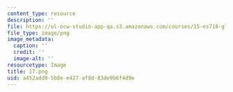 ```yaml
---
content_type: resource
description: ''
file: https://ol-ocw-studio-app-qa.s3.amazonaws.com/courses/15-es718-global-health-innovation-delivering-targeted-advice-to-an-organization-in-the-field-spring-2015/a452add05b8ee427af8d83de9b6f4d9e_17.png
file_type: image/png
image_metadata:
  caption: ''
  credit: ''
  image-alt: ''
resourcetype: Image
title: 17.png
uid: a452add0-5b8e-e427-af8d-83de9b6f4d9e
---
```

